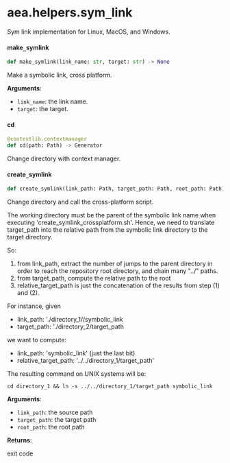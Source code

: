<a id="aea.helpers.sym_link"></a>

# aea.helpers.sym`_`link

Sym link implementation for Linux, MacOS, and Windows.

<a id="aea.helpers.sym_link.make_symlink"></a>

#### make`_`symlink

```python
def make_symlink(link_name: str, target: str) -> None
```

Make a symbolic link, cross platform.

**Arguments**:

- `link_name`: the link name.
- `target`: the target.

<a id="aea.helpers.sym_link.cd"></a>

#### cd

```python
@contextlib.contextmanager
def cd(path: Path) -> Generator
```

Change directory with context manager.

<a id="aea.helpers.sym_link.create_symlink"></a>

#### create`_`symlink

```python
def create_symlink(link_path: Path, target_path: Path, root_path: Path) -> int
```

Change directory and call the cross-platform script.

The working directory must be the parent of the symbolic link name
when executing 'create_symlink_crossplatform.sh'. Hence, we
need to translate target_path into the relative path from the
symbolic link directory to the target directory.

So:
1) from link_path, extract the number of jumps to the parent directory
in order to reach the repository root directory, and chain many "../" paths.
2) from target_path, compute the relative path to the root
3) relative_target_path is just the concatenation of the results from step (1) and (2).


For instance, given
- link_path: './directory_1//symbolic_link
- target_path: './directory_2/target_path

we want to compute:
- link_path: 'symbolic_link' (just the last bit)
- relative_target_path: '../../directory_1/target_path'

The resulting command on UNIX systems will be:

    cd directory_1 && ln -s ../../directory_1/target_path symbolic_link

**Arguments**:

- `link_path`: the source path
- `target_path`: the target path
- `root_path`: the root path

**Returns**:

exit code

